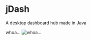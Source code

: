 # jDash
A desktop dashboard hub made in Java

whoa...
![whoa...](https://github.com/officialgupta/jDash/blob/master/src/com/mayank/jdash/view/resources/whoa.jpg)
